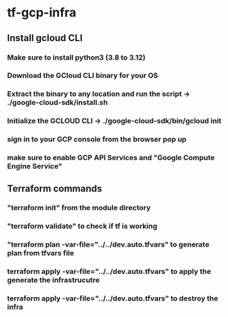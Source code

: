 # tf-gcp-infra 

## Install gcloud CLI
### Make sure to install python3 (3.8 to 3.12)
### Download the GCloud CLI binary for your OS
### Extract the binary to any location and run the script -> ./google-cloud-sdk/install.sh
### Initialize the GCLOUD CLI -> ./google-cloud-sdk/bin/gcloud init
### sign in to your GCP console from the browser pop up
### make sure to enable GCP API Services and "Google Compute Engine Service"


##  Terraform commands
### "terraform init" from the module directory
### "terraform validate" to check if tf is working   
### "terraform plan -var-file="../../dev.auto.tfvars" to generate plan from tfvars file
### terraform apply -var-file="../../dev.auto.tfvars" to apply the generate the infrastrucutre
### terraform apply -var-file="../../dev.auto.tfvars" to destroy the infra
